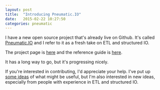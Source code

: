 ```yaml
---
layout: post
title:  "Introducing Pneumatic.IO"
date:   2015-02-22 10:27:50
categories: pneumatic
---
```


I have a new open source project that's already live on Github. It's called [Pneumatic.IO](http://pneumatic.io) and I refer to it as a fresh take on ETL and structured IO.

The project page is [here](https://github.com/objectuser/pneumatic) and the reference guide is [here](/pneumatic).

It has a long way to go, but it's progressing nicely.

If you're interested in contributing, I'd appreciate your help. I've put up [some ideas](http://pneumatic.io/pneumatic/getting-involved.html) of what might be useful, but I'm also interested in new ideas, especially from people with experience in ETL and structured IO.